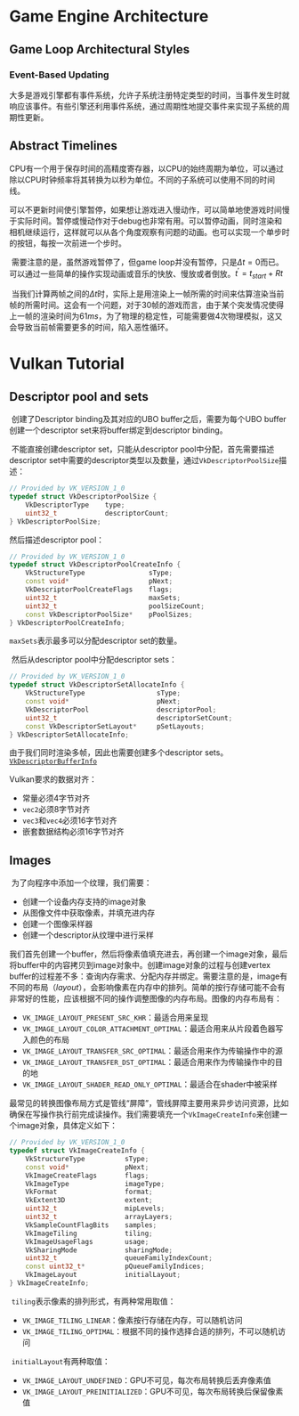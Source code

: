 # Game Engine Architecture

## Game Loop Architectural Styles

### Event-Based Updating

​	大多是游戏引擎都有事件系统，允许子系统注册特定类型的时间，当事件发生时就响应该事件。有些引擎还利用事件系统，通过周期性地提交事件来实现子系统的周期性更新。

## Abstract Timelines

​	CPU有一个用于保存时间的高精度寄存器，以CPU的始终周期为单位，可以通过除以CPU时钟频率将其转换为以秒为单位。不同的子系统可以使用不同的时间线。

​	可以不更新时间使引擎暂停，如果想让游戏进入慢动作，可以简单地使游戏时间慢于实际时间。暂停或慢动作对于debug也非常有用。可以暂停动画，同时渲染和相机继续运行，这样就可以从各个角度观察有问题的动画。也可以实现一个单步时的按钮，每按一次前进一个步时。

​	需要注意的是，虽然游戏暂停了，但game loop并没有暂停，只是$\Delta t=0$而已。可以通过一些简单的操作实现动画或音乐的快放、慢放或者倒放。$t^\prime=t_{start}+Rt$

​	当我们计算两帧之间的$\Delta t$时，实际上是用渲染上一帧所需的时间来估算渲染当前帧的所需时间。这会有一个问题，对于$30$帧的游戏而言，由于某个突发情况使得上一帧的渲染时间为$61ms$，为了物理的稳定性，可能需要做$4$次物理模拟，这又会导致当前帧需要更多的时间，陷入恶性循环。

# Vulkan Tutorial

## Descriptor pool and sets

​	创建了Descriptor binding及其对应的UBO buffer之后，需要为每个UBO buffer创建一个descriptor set来将buffer绑定到descriptor binding。

​	不能直接创建descriptor set，只能从descriptor pool中分配，首先需要描述descriptor set中需要的descriptor类型以及数量，通过`VkDescriptorPoolSize`描述：

```c++
// Provided by VK_VERSION_1_0
typedef struct VkDescriptorPoolSize {
	VkDescriptorType    type;
	uint32_t            descriptorCount;
} VkDescriptorPoolSize;
```

然后描述descriptor pool：

```c++
// Provided by VK_VERSION_1_0
typedef struct VkDescriptorPoolCreateInfo {
	VkStructureType                sType;
	const void*                    pNext;
	VkDescriptorPoolCreateFlags    flags;
	uint32_t                       maxSets;
	uint32_t                       poolSizeCount;
	const VkDescriptorPoolSize*    pPoolSizes;
} VkDescriptorPoolCreateInfo;
```

`maxSets`表示最多可以分配descriptor set的数量。

​	然后从descriptor pool中分配descriptor sets：

```c++
// Provided by VK_VERSION_1_0
typedef struct VkDescriptorSetAllocateInfo {
	VkStructureType                  sType;
	const void*                      pNext;
	VkDescriptorPool                 descriptorPool;
	uint32_t                         descriptorSetCount;
	const VkDescriptorSetLayout*     pSetLayouts;
} VkDescriptorSetAllocateInfo;
```

由于我们同时渲染多帧，因此也需要创建多个descriptor sets。<u>`VkDescriptorBufferInfo`</u>

Vulkan要求的数据对齐：

- 常量必须$4$字节对齐
- `vec2`必须$8$字节对齐
- `vec3`和`vec4`必须$16$字节对齐
- 嵌套数据结构必须$16$字节对齐

## Images

​	为了向程序中添加一个纹理，我们需要：

- 创建一个设备内存支持的image对象
- 从图像文件中获取像素，并填充进内存
- 创建一个图像采样器
- 创建一个descriptor从纹理中进行采样

我们首先创建一个buffer，然后将像素值填充进去，再创建一个image对象，最后将buffer中的内容拷贝到image对象中。创建image对象的过程与创建vertex buffer的过程差不多：查询内存需求、分配内存并绑定。需要注意的是，image有不同的布局（*layout*），会影响像素在内存中的排列。简单的按行存储可能不会有非常好的性能，应该根据不同的操作调整图像的内存布局。图像的内存布局有：

- `VK_IMAGE_LAYOUT_PRESENT_SRC_KHR`：最适合用来呈现
- `VK_IMAGE_LAYOUT_COLOR_ATTACHMENT_OPTIMAL`：最适合用来从片段着色器写入颜色的布局
- `VK_IMAGE_LAYOUT_TRANSFER_SRC_OPTIMAL`：最适合用来作为传输操作中的源
- `VK_IMAGE_LAYOUT_TRANSFER_DST_OPTIMAL`：最适合用来作为传输操作中的目的地
- `VK_IMAGE_LAYOUT_SHADER_READ_ONLY_OPTIMAL`：最适合在shader中被采样

​	最常见的转换图像布局方式是管线“屏障”，管线屏障主要用来异步访问资源，比如确保在写操作执行前完成读操作。我们需要填充一个`VkImageCreateInfo`来创建一个image对象，具体定义如下：

```c++
// Provided by VK_VERSION_1_0
typedef struct VkImageCreateInfo {
	VkStructureType          sType;
	const void*              pNext;
	VkImageCreateFlags       flags;
	VkImageType              imageType;
	VkFormat                 format;
	VkExtent3D               extent;
	uint32_t                 mipLevels;
	uint32_t                 arrayLayers;
	VkSampleCountFlagBits    samples;
	VkImageTiling            tiling;
	VkImageUsageFlags        usage;
	VkSharingMode            sharingMode;
	uint32_t                 queueFamilyIndexCount;
	const uint32_t*          pQueueFamilyIndices;
	VkImageLayout            initialLayout;
} VkImageCreateInfo;
```

​	`tiling`表示像素的排列形式，有两种常用取值：

- `VK_IMAGE_TILING_LINEAR`：像素按行存储在内存，可以随机访问
- `VK_IMAGE_TILING_OPTIMAL`：根据不同的操作选择合适的排列，不可以随机访问

​	`initialLayout`有两种取值：

- `VK_IMAGE_LAYOUT_UNDEFINED`：GPU不可见，每次布局转换后丢弃像素值
- `VK_IMAGE_LAYOUT_PREINITIALIZED`：GPU不可见，每次布局转换后保留像素值

